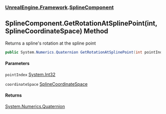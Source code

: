 ### [UnrealEngine.Framework](UnrealEngine_Framework.md 'UnrealEngine.Framework').[SplineComponent](SplineComponent.md 'UnrealEngine.Framework.SplineComponent')
## SplineComponent.GetRotationAtSplinePoint(int, SplineCoordinateSpace) Method
Returns a spline's rotation at the spline point  
```csharp
public System.Numerics.Quaternion GetRotationAtSplinePoint(int pointIndex, UnrealEngine.Framework.SplineCoordinateSpace coordinateSpace);
```
#### Parameters
<a name='UnrealEngine_Framework_SplineComponent_GetRotationAtSplinePoint(int_UnrealEngine_Framework_SplineCoordinateSpace)_pointIndex'></a>
`pointIndex` [System.Int32](https://docs.microsoft.com/en-us/dotnet/api/System.Int32 'System.Int32')  
  
<a name='UnrealEngine_Framework_SplineComponent_GetRotationAtSplinePoint(int_UnrealEngine_Framework_SplineCoordinateSpace)_coordinateSpace'></a>
`coordinateSpace` [SplineCoordinateSpace](SplineCoordinateSpace.md 'UnrealEngine.Framework.SplineCoordinateSpace')  
  
#### Returns
[System.Numerics.Quaternion](https://docs.microsoft.com/en-us/dotnet/api/System.Numerics.Quaternion 'System.Numerics.Quaternion')  
